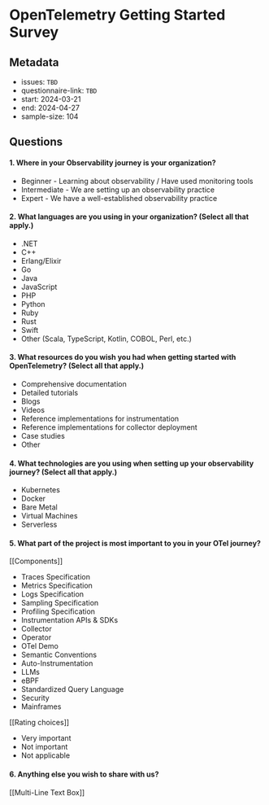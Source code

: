 # OpenTelemetry Getting Started Survey

## Metadata
- issues: `TBD`
- questionnaire-link: `TBD`
- start: 2024-03-21
- end: 2024-04-27
- sample-size: 104

## Questions

#### 1. Where in your Observability journey is your organization?
- Beginner - Learning about observability / Have used monitoring tools
- Intermediate - We are setting up an observability practice
- Expert - We have a well-established observability practice

#### 2. What languages are you using in your organization? (Select all that apply.)
- .NET
- C++
- Erlang/Elixir
- Go
- Java
- JavaScript
- PHP
- Python
- Ruby
- Rust
- Swift
- Other (Scala, TypeScript, Kotlin, COBOL, Perl, etc.)

#### 3. What resources do you wish you had when getting started with OpenTelemetry? (Select all that apply.)
- Comprehensive documentation
- Detailed tutorials
- Blogs
- Videos
- Reference implementations for instrumentation
- Reference implementations for collector deployment
- Case studies
- Other

#### 4. What technologies are you using when setting up your observability journey? (Select all that apply.)
- Kubernetes
- Docker
- Bare Metal
- Virtual Machines
- Serverless

#### 5. What part of the project is most important to you in your OTel journey?
[[Components]]
- Traces Specification
- Metrics Specification
- Logs Specification
- Sampling Specification
- Profiling Specification
- Instrumentation APIs & SDKs
- Collector
- Operator
- OTel Demo
- Semantic Conventions
- Auto-Instrumentation
- LLMs
- eBPF
- Standardized Query Language
- Security
- Mainframes

[[Rating choices]]
- Very important
- Not important
- Not applicable

#### 6. Anything else you wish to share with us?
[[Multi-Line Text Box]]

